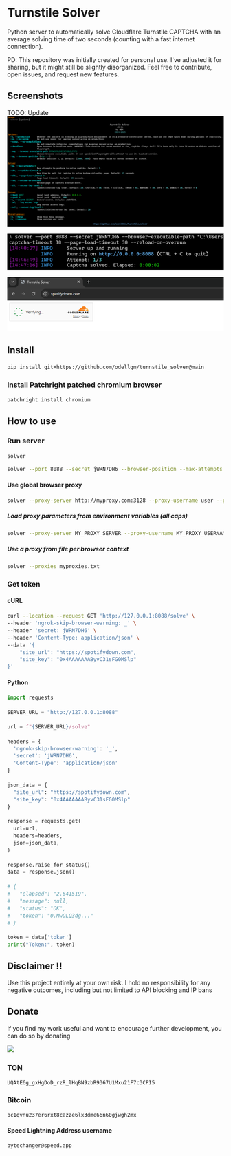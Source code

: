# Turnstile Solver

Python server to automatically solve Cloudflare Turnstile CAPTCHA with an average solving time of two seconds (counting with a fast internet connection).

PD: This repository was initially created for personal use. I've adjusted it for sharing, but it might still be slightly disorganized. Feel free to contribute, open issues, and request new features.

## Screenshots

TODO: Update
![Help Menu](images/help_menu.png)

![Server Console](images/server_console.png)

![Browser](images/browser.png)

## Install
```bash
pip install git+https://github.com/odellgm/turnstile_solver@main
```
### Install Patchright patched chromium browser
```bash
patchright install chromium
```

## How to use

### Run server
```bash
solver
```

```bash
solver --port 8088 --secret jWRN7DH6 --browser-position --max-attempts 3  --captcha-timeout 30 --page-load-timeout 30 --reload-on-overrun
```
#### Use global browser proxy
```bash
solver --proxy-server http://myproxy.com:3128 --proxy-username user --proxy-password pass
```
##### Load proxy parameters from environment variables (all caps)
```bash
solver --proxy-server MY_PROXY_SERVER --proxy-username MY_PROXY_USERNAME --proxy-password MY_PROXY_PASSWORD
```
##### Use a proxy from file per browser context
```bash
solver --proxies myproxies.txt
```


### Get token

#### cURL
```bash
curl --location --request GET 'http://127.0.0.1:8088/solve' \
--header 'ngrok-skip-browser-warning: _' \
--header 'secret: jWRN7DH6' \
--header 'Content-Type: application/json' \
--data '{
    "site_url": "https://spotifydown.com",
    "site_key": "0x4AAAAAAAByvC31sFG0MSlp"
}'
```

#### Python
```python
import requests

SERVER_URL = "http://127.0.0.1:8088"

url = f"{SERVER_URL}/solve"

headers = {
  'ngrok-skip-browser-warning': '_',
  'secret': 'jWRN7DH6',
  'Content-Type': 'application/json'
}

json_data = {
  "site_url": "https://spotifydown.com",
  "site_key": "0x4AAAAAAAByvC31sFG0MSlp"
}

response = requests.get(
  url=url, 
  headers=headers, 
  json=json_data,
)

response.raise_for_status()
data = response.json()

# {
#   "elapsed": "2.641519",
#   "message": null,
#   "status": "OK",
#   "token": "0.MwOLQ3dg..."
# }

token = data['token']
print("Token:", token)

```

## Disclaimer ‼️ 
Use this project entirely at your own risk. I hold no responsibility for any negative outcomes, including but not limited to API blocking and IP bans

## Donate
If you find my work useful and want to encourage further development, you can do so by donating

[//]: # ([![Donate]&#40;https://app.oxapay.com/media/btn/light-btn.png&#41;]&#40;https://oxapay.com/donate/42319117&#41;)

<a href="https://oxapay.com/donate/42319117" target="_blank"> <img src="https://app.oxapay.com/media/btn/light-btn.png" style="width: 200px"> </a>

### TON
```
UQAtE6g_gxHgDoD_rzR_lHqBN9zbR9367U1Mxu21F7c3CPI5
```
### Bitcoin
```
bc1qvnu237er6rxt8cazze6lx3dme66n60gjwgh2mx
```
#### Speed Lightning Address username
```
bytechanger@speed.app
```